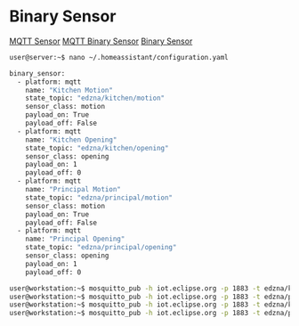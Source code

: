 # Binary Sensor

[MQTT Sensor](https://home-assistant.io/components/sensor.mqtt/)
[MQTT Binary Sensor](https://home-assistant.io/components/binary_sensor.mqtt/)
[Binary Sensor](https://home-assistant.io/components/binary_sensor/)

```sh
user@server:~$ nano ~/.homeassistant/configuration.yaml
```

```sh
binary_sensor:
  - platform: mqtt
    name: "Kitchen Motion"
    state_topic: "edzna/kitchen/motion"
    sensor_class: motion
    payload_on: True
    payload_off: False
  - platform: mqtt
    name: "Kitchen Opening"
    state_topic: "edzna/kitchen/opening"
    sensor_class: opening
    payload_on: 1
    payload_off: 0
  - platform: mqtt
    name: "Principal Motion"
    state_topic: "edzna/principal/motion"
    sensor_class: motion
    payload_on: True
    payload_off: False
  - platform: mqtt
    name: "Principal Opening"
    state_topic: "edzna/principal/opening"
    sensor_class: opening
    payload_on: 1
    payload_off: 0
```

```sh
user@workstation:~$ mosquitto_pub -h iot.eclipse.org -p 1883 -t edzna/kitchen/motion -m True
user@workstation:~$ mosquitto_pub -h iot.eclipse.org -p 1883 -t edzna/principal/motion -m True
user@workstation:~$ mosquitto_pub -h iot.eclipse.org -p 1883 -t edzna/kitchen/opening -m True
user@workstation:~$ mosquitto_pub -h iot.eclipse.org -p 1883 -t edzna/principal/opening -m True
```
